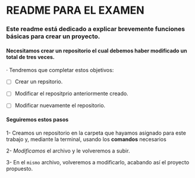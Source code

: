 # README PARA EL EXAMEN

### Este readme está dedicado a explicar brevemente funciones básicas para crear un proyecto.

#### Necesitamos crear un **repositorio** el cual debemos haber modificado un total de tres veces. 
· Tendremos que completar estos objetivos:

- [ ] Crear un repsitorio.

- [ ] Modificar el repositprio anteriormente creado.

- [ ] Modificar nuevamente el repositorio.

#### Seguiremos estos pasos 

1- Creamos un repositorio en la carpeta que hayamos asignado para este trabajo y, mediante la terminal, usando los **comandos** necesarios

2- *Modificamos* el archivo y le volveremos a subir.

3- En el `mismo` archivo, volveremos a modificarlo, acabando así el proyecto propuesto.
